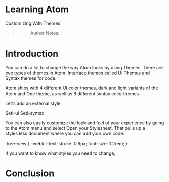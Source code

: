 <!-- .slide: data-state="title" -->
# Learning Atom
Customizing With Themes

> > Author Notes:


# Introduction
You can do a lot to change the way Atom looks by using Themes. There are two types of themes in Atom. Interface themes called UI Themes and Syntax themes for code.


Atom ships with 4 different UI color themes, dark and light variants of the Atom and One theme, as well as 8 different syntax color themes.

Let's add an external style:

Seti-ui
Seti-syntax


You can also easily customize the look and feel of your experience by going to the Atom menu and select Open your Stylesheet. That pulls up a styles.less document where you can add your own code.

.tree-view {
  -webkit-text-stroke: 0.6px;
  font-size: 1.2rem;
}

If you want to know what styles you need to change,

# Conclusion
